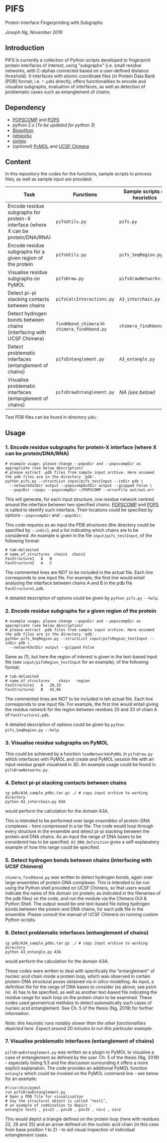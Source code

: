 # PIFS
Protein Interface Fingerprinting with Subgraphs

*Joseph Ng, November 2019*

## Introduction

PIFS is currently a collection of Python scripts developed to fingerprint protein interfaces of interest, using "subgraphs" (i.e. small residue networks, with C-alphas connected based on a user-defined distance threshold). It interfaces with atomic coordinate files (in Protein Data Bank [PDB] format; i.e. `*.pdb`) directly, offers functionalities to encode and visualise subgraphs, evaluation of interfaces, as well as detection of problematic cases such as entanglement of chains. 

## Dependency

- [POPSCOMP](https://github.com/Fraternalilab/POPSCOMPlegacy) and [POPS](https://github.com/Fraternalilab/POPSlegacy)
- python 2.x (*To be updated for python 3*)
- [Biopython](https://biopython.org/wiki/Download)
- [networkx](https://networkx.github.io/documentation/stable/install.html)
- [sympy](https://www.sympy.org/en/download.html)
- (*optional*) [PyMOL](https://pymolwiki.org/index.php/Linux_Install) and [UCSF Chimera](https://www.cgl.ucsf.edu/chimera/download.html)

## Content

In this repository the codes for the functions, sample scripts to process files, as well as sample input are provided:

| Task | Functions | Sample scripts of heuristics | Sample input (directory `input/`) | Sample output (directory `output/`)|
| ---- | --------- | ---------- | ------------ | ------------- |
| Encode residue subgraphs for protein-X interface (where X can be protein/DNA/RNA) | `pifsUtils.py` | `pifs.py` | `pifs_testInput` | `pifs_out.tar.gz` |
| Encode residue subgraphs for a given region of the protein | `pifsUtils.py` | `pifs_SeqRegion.py` | `pifsRegion_testInput` | `pifs_SeqRegion_out.tar.gz` |
| Visualise residue subgraphs on PyMOL | `pifsDraw.py` | `pifsDrawNetworks.py` | *NA* | `pifs_DrawNetworks_out.tar.gz` |
| Detect pi-pi stacking contacts between chains | `pifsCalcInteractions.py` | `A3_interchain.py` | `A3_DNA_Definition` | `pifs_pistack_A3A.tar.gz` |
| Detect hydrogen bonds between chains (interfacing with UCSF Chimera) | `findHbond_chimera` in `chimera_findhbond.py` | `chimera_findhbond.py` | *NA* | `pifs_hbonds_A3A.tar.gz` |
| Detect problematic interfaces (entanglement of chains) | `pifsEntanglement.py` | `A3_entangle.py` | `A3_loopDefinition`| `pifs_A3A_graft5keg_entangle.tar.gz` |
| Visualise problematic interfaces (entanglement of chains) | `pifsDrawEntanglement.py` | *NA (see below)* | *NA* | `pifs_pymol_entangle_example.png`|

Test PDB files can be found in directory `pdb/`.

## Usage

### 1. Encode residue subgraphs for protein-X interface (where X can be protein/DNA/RNA)

```
# example usage; please change --popsDir and --popscompDir as appropriate (see below description)
# please extract .pdb files from sample input archive. Here assumed the pdb files are in the directory 'pdb'.
python pifs.py --structList input/pifs_testInput --inDir pdb \
  --networkOutDir output --popscompOutDir output --gzipped False \
  --popsDir ~/pops --popscompDir ~/POPSCOMP --errorFile out/out.err
```

This will generate, for each input structure, one residue network centred around the interface between two specified chains. [POPSCOMP](https://github.com/Fraternalilab/POPSCOMPlegacy) and [POPS](https://github.com/Fraternalilab/POPSlegacy) is called to identify such interface. Their locations could be specified by options `--popscompDir` and `--popsDir`. 

This code requires as an input the PDB structures (the directory could be specified by `--inDir`), and a list indicating which chains are to be considered. An example is given in the file `input/pifs_testInput`, of the following format:

```
# tab-delimited
# name_of_structures  chain1  chain2
FavStructure1	A	B
FavStructure2	A	C
```

The commented lines are NOT to be included in the actual file. Each line corresponds to one input file. For example, the first line would entail analysing the interface between chains A and B in the pdb file `FavStructure1.pdb`.

A detailed description of options could be given by `python pifs.py --help`.


### 2. Encode residue subgraphs for a given region of the protein 

```
# example usage; please change --popsDir and --popscompDir as appropriate (see below description)
# please extract .pdb files from sample input archive. Here assumed the pdb files are in the directory 'pdb'.
python pifs_SeqRegion.py --structList input/pifsRegion_testInput --inDir pdb \
  --networkOutDir output --gzipped False
```

Same as (1), but here the region of interest is given in the text-based input file (see `input/pifsRegion_testInput` for an example), of the following format:
```
# tab-delimited
# name_of_structures	chain	region
FavStructure1	A	20,33
FavStructure2	B	43,66
```

The commented lines are NOT to be included in teh actual file. Each line corresponds to one input file. For example, the first line would entail giving the residue network for the region between residues 20 and 33 of chain A of `FavStructure1.pdb`.

A detailed description of options could be given by `python pifs_SeqRegion.py --help`.

### 3. Visualise residue subgraphs on PyMOL

This could be achieved by a function `loadNetworkOnPyMOL` in `pifsDraw.py` which interfaces with PyMOL and create and PyMOL session file with an input residue graph visualised in 3D. An example usage could be found in `pifsDrawNetworks.py`.

### 4. Detect pi-pi stacking contacts between chains

```
cp pdb/A3A_sample_pdbs.tar.gz ./ # copy input archive to working directory
python A3_interchain.py A3A
```
would perform the calculation for the domain A3A.

This is intended to be performed over large *ensembles* of protein-DNA complexes - here compressed in a tar file. The code would loop through every structure in the ensemble and detect pi-pi stacking between the protein and DNA chains. As an input the range of DNA bases to be considered has to be specified. `A3_DNA_Definition` gives a self-explanatory example of how this range could be specified.

### 5. Detect hydrogen bonds between chains (interfacing with UCSF Chimera)

`chimera_findhbond.py` was written to detect hydrogen bonds, again over large ensembles of protein-DNA complexes. This is intended to be run using the Python shell provided on UCSF Chimera, so that users would indicate the name of the domain (or protein; as indicated in the filenames of the pdb files) on the code, and run the module via the Chimera GUI & Python Shell. The output would be one text-based file listing hydrogen bonds between the protein and DNA chains, for each pdb file in the ensemble. Please consult the manual of UCSF Chimera on running custom Python scripts.

### 6. Detect problematic interfaces (entanglement of chains) 

```
cp pdb/A3A_sample_pdbs.tar.gz ./ # copy input archive to working directory
python A3_entangle.py A3A
```
would perform the calculation for the domain A3A.

These codes were written to deal with specifically the "entanglement" of nucleic acid chain inside a protein loop, which was observed in certain protein-DNA structural poses obtained via *in silico* modelling. As input, a definition file for the range of DNA bases to consider (as above; see point no. 4) has to be specified, as well as another text-based file indicating the residue range for each loop on the protein chain to be examined. These codes used geometrical methdos to detect automatically such cases of nucleic acid entanglement. See Ch. 5 of the thesis (Ng, 2019) for further information.

*Note: this heuristic runs notably slower than the other functionalities depicted here. Expect around 20 minutes to run this particular example.*

### 7. Visualise problematic interfaces (entanglement of chains)

`pifsDrawEntanglement.py` was written as a plugin to PyMOL to visualise a case of entanglement as defined by the user. Ch. 5 of the thesis (Ng, 2019) - especially listing 5.5 and the discussion surrounding it offers a more explicit explanation. The code provides an additional PyMOL function `entangle` which could be invoked on the PyMOL command line - see below for an example:

```
#!/usr/bin/pymol
run pifsDrawEntanglement.py
# Open a PDB file for visualisation
# Say the structural object is called ’test1’,
# an example of combination to depict :
entangle test1 , p1=22 , p2=28 , p3=35 , n1=1 , n2=2
``` 

This would depict a triangle defined on the protein loop (here with residues 22, 28 and 35) and an arrow defined on the nucleic acid chain (in this case from base position 1 to 2) - to aid visual inspection of individual entanglement cases.
